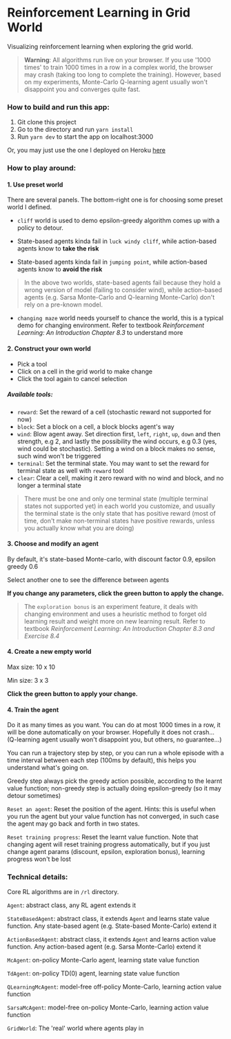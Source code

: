 # Reinforcement Learning in Grid World

Visualizing reinforcement learning when exploring the grid world.

> **Warning**: All algorithms run live on your browser. If you use '1000 times' to train 1000 times in a row in a complex world,
the browser may crash (taking too long to complete the training). However, based on my experiments, Monte-Carlo Q-learning
agent usually won't disappoint you and converges quite fast.

### How to build and run this app:
1. Git clone this project
2. Go to the directory and run `yarn install`
3. Run `yarn dev` to start the app on localhost:3000

Or, you may just use the one I deployed on Heroku [here](https://grid-explorer.herokuapp.com/)

### How to play around:

#### 1. Use preset world

There are several panels. The bottom-right one is for choosing some preset world I defined.

- `cliff` world is used to demo epsilon-greedy algorithm comes up with a policy to detour.

- State-based agents kinda fail in `luck windy cliff`, while action-based agents know to **take the risk**

- State-based agents kinda fail in `jumping point`, while action-based agents know to **avoid the risk**

> In the above two worlds, state-based agents fail because they hold a wrong version of model (failing to consider wind),
while action-based agents (e.g. Sarsa Monte-Carlo and Q-learning Monte-Carlo) don't rely on a pre-known model.

- `changing maze` world needs yourself to chance the world, this is a typical demo for changing environment.
Refer to textbook *Reinforcement Learning: An Introduction Chapter 8.3* to understand more

#### 2. Construct your own world

- Pick a tool
- Click on a cell in the grid world to make change
- Click the tool again to cancel selection

##### Available tools:

- `reward`: Set the reward of a cell (stochastic reward not supported for now)
- `block`: Set a block on a cell, a block blocks agent's way
- `wind`: Blow agent away. Set direction first, `left`, `right`, `up`, `down`
and then strength, e.g 2, and lastly the possibility the wind occurs, e.g 0.3 (yes, wind
could be stochastic). Setting a wind on a block makes no sense, such wind won't be triggered
- `terminal`: Set the terminal state. You may want to set the reward for terminal state as well with
`reward` tool
- `clear`: Clear a cell, making it zero reward with no wind and block, and no longer a terminal state

> There must be one and only one terminal state (multiple terminal states not supported yet) in each world you customize,
and usually the terminal state is the only state
that has positive reward (most of time, don't make non-terminal states have positive rewards, unless you actually know what you are doing)

#### 3. Choose and modify an agent

By default, it's state-based Monte-carlo, with discount factor 0.9, epsilon greedy 0.6

Select another one to see the difference between agents

**If you change any parameters, click the green button to apply the change.**

> The `exploration bonus` is an experiment feature, it deals with changing environment and uses a heuristic method to
forget old learning result and weight more on new learning result.
Refer to textbook *Reinforcement Learning: An Introduction Chapter 8.3 and Exercise 8.4*

#### 4. Create a new empty world

Max size: 10 x 10

Min size: 3 x 3

**Click the green button to apply your change.**

#### 4. Train the agent

Do it as many times as you want. You can do at most 1000 times in a row, it will be done automatically on your browser.
Hopefully it does not crash... (Q-learning agent usually won't disappoint you, but others, no guarantee...)

You can run a trajectory step by step, or you can run a whole episode with a time interval between each step (100ms by default),
this helps you understand what's going on.

Greedy step always pick the greedy action possible, according to the learnt value function; non-greedy step is actually doing epsilon-greedy (so it may detour sometimes)

`Reset an agent`: Reset the position of the agent. Hints: this is useful when you run the agent but your value function has not converged,
in such case the agent may go back and forth in two states.

`Reset training progress`: Reset the learnt value function. Note that changing agent will reset training progress automatically,
but if you just change agent params (discount, epsilon, exploration bonus), learning progress won't be lost


### Technical details:

Core RL algorithms are in `/rl` directory.

`Agent`: abstract class, any RL agent extends it

`StateBasedAgent`: abstract class, it extends `Agent` and learns state value function. Any state-based agent (e.g. State-based Monte-Carlo) extend it

`ActionBasedAgent`: abstract class, it extends `Agent` and learns action value function. Any action-based agent (e.g. Sarsa Monte-Carlo) extend it

`McAgent`: on-policy Monte-Carlo agent, learning state value function

`TdAgent`: on-policy TD(0) agent, learning state value function

`QLearningMcAgent`: model-free off-policy Monte-Carlo, learning action value function

`SarsaMcAgent`: model-free on-policy Monte-Carlo, learning action value function

`GridWorld`: The 'real' world where agents play in
